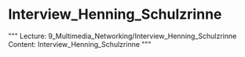 # Interview_Henning_Schulzrinne

"""
Lecture: 9_Multimedia_Networking/Interview_Henning_Schulzrinne
Content: Interview_Henning_Schulzrinne
"""

